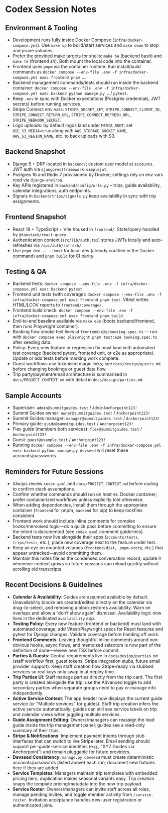 # Codex Session Notes

## Environment & Tooling
- Development runs fully inside Docker Compose (`infra/docker-compose.yml`). Use `make up` to build/start services and `make down` to stop and prune volumes.
- Prefer the provided make targets for shells: `make be` (backend bash) and `make fe` (frontend sh). Both mount the local code into the container.
- Frontend uses `pnpm` via the container runtime. Run install/build commands as `docker compose --env-file .env -f infra/docker-compose.yml exec frontend pnpm …`.
- Backend management commands/tests should run inside the backend container: `docker compose --env-file .env -f infra/docker-compose.yml exec backend python manage.py …` / `pytest`.
- Keep `.env` in sync with Docker expectations (Postgres credentials, JWT secrets) before running services.
- Stripe Connect env vars: `STRIPE_SECRET_KEY`, `STRIPE_CONNECT_CLIENT_ID`, `STRIPE_CONNECT_RETURN_URL`, `STRIPE_CONNECT_REFRESH_URL`, `STRIPE_WEBHOOK_SECRET`.
- Logo uploads: by default logos land under `MEDIA_ROOT`; set `USE_S3_MEDIA=true` along with `AWS_STORAGE_BUCKET_NAME`, `AWS_S3_REGION_NAME`, etc. to back uploads with S3.

## Backend Snapshot
- Django 5 + DRF located in `backend/`; custom user model at `accounts`. JWT auth via `djangorestframework-simplejwt`.
- Postgres 16 and Redis 7 provisioned by Docker; settings rely on env vars read via `django-environ`.
- Key APIs registered in `backend/config/urls.py` – trips, guide availability, calendar integrations, auth endpoints.
- Signals in `backend/trips/signals.py` keep availability in sync with trip assignments.

## Frontend Snapshot
- React 18 + TypeScript + Vite housed in `frontend/`. State/query handled by `@tanstack/react-query`.
- Authentication context (`src/lib/auth.tsx`) stores JWTs locally and auto-refreshes via `/api/auth/refresh/`.
- Use `pnpm dev -- --host` for local dev (already codified in the Docker command) and `pnpm build` for CI parity.

## Testing & QA
- Backend tests: `docker compose --env-file .env -f infra/docker-compose.yml exec backend pytest`.
- Frontend unit tests (with coverage): `docker compose --env-file .env -f infra/docker-compose.yml exec frontend pnpm test`. Vitest writes HTML/LCOV reports to `frontend/coverage/`.
- Frontend build check: `docker compose --env-file .env -f infra/docker-compose.yml exec frontend pnpm build`.
- End-to-end baseline available via `make e2e` (boots backend/frontend, then runs Playwright container).
- Booking flow smoke test lives at `frontend/e2e/booking.spec.ts` — run with `docker compose exec playwright pnpm test:e2e booking.spec.ts` after seeding data.
- Policy: Every new feature or regression fix must land with automated test coverage (backend pytest, frontend unit, or e2e as appropriate). Update or add tests before marking work complete.
- Guest workflows use tokenised magic links; see `docs/design/guests.md` before changing bookings or guest data flow.
- Trip party/payment/email architecture is summarised in `docs/PROJECT_CONTEXT.md` with detail in `docs/design/parties.md`.

## Sample Accounts
- Superuser: `admin@summitguides.test` / `AdminAnchorpoint123!`
- Summit Guides owner: `owner@summitguides.test` / `Anchorpoint123!`
- Summit Guides manager: `manager@summitguides.test` / `Anchorpoint123!`
- Primary guide: `guide@summitguides.test` / `Anchorpoint123!`
- Flex guide (members both services): `flex@summitguides.test` / `Anchorpoint123!`
- Guest: `guest@example.test` / `Anchorpoint123!`
- Running `docker compose --env-file .env -f infra/docker-compose.yml exec backend python manage.py devseed`
  will reset these accounts/passwords.

## Reminders for Future Sessions
- Always review `codex.yaml` and `docs/PROJECT_CONTEXT.md` before coding to confirm stack assumptions.
- Confirm whether commands should run on host vs. Docker container; prefer containerized workflows unless explicitly told otherwise.
- When adding dependencies, install them through the appropriate container (`frontend` for pnpm, `backend` for pip) to keep lockfiles consistent.
- Frontend work should include inline comments for complex hooks/memoised logic—do a quick pass before committing to ensure the intent is documented (see `codex.yaml` comment guidelines).
- Backend tests now live alongside their apps (`accounts/tests`, `trips/tests`, etc.); place new coverage next to the feature under test.
- Keep an eye on mounted volumes (`frontend/dist`, `.pnpm-store`, etc.) that appear untracked—avoid committing them.
- Maintain this notes file as the condensed conversation record; update it whenever context grows so future sessions can reload quickly without scrolling old transcripts.

## Recent Decisions & Guidelines
- **Calendar & Availability**: Guides are assumed available by default. Unavailability blocks are created/edited directly on the calendar via drag-to-select, and removing a block restores availability. Warn on overlaps and allow a “don’t show again” dismissal. Availability logic now lives in the dedicated `availability` app.
- **Testing Policy**: Every new feature (frontend or backend) must land with automated coverage; add Vitest/Playwright specs for React features and pytest for Django changes. Validate coverage before handing off work.
- **Frontend Comments**: Leaving thoughtful inline comments around non-obvious hooks, async flows, and memoized selectors is now part of the definition of done—review new TSX before commit.
- **Parties & Guests**: Central requirements live in `docs/design/parties.md` (staff workflow first, guest tokens, Stripe integration stubs, future email provider support). Keep staff creation flow Stripe-ready via stubbed services so real keys only swap in at deploy time.
- **Trip Parties UI**: Staff manage parties directly from the trip card. The first party is created alongside the trip; use the Advanced toggle to add secondary parties when separate groups need to pay or manage info independently.
- **Active Service Context**: The app header now displays the current guide service (or "Multiple services" for guides). Staff trip creation infers the active service automatically; guides can still see service labels on trip and calendar views when juggling multiple services.
- **Guide Assignment Editing**: Owners/managers can reassign the lead guide inside the trip management panel; guides see a read-only summary of their trips.
- **Stripe & Notifications**: Implement payment intents through stub interfaces that can switch to live Stripe later. Email sending should support per-guide-service identities (e.g., “XYZ Guides via Anchorpoint”) and remain pluggable for future providers.
- **Devseed Consistency**: `manage.py devseed` must create deterministic accounts/passwords (listed above) each run; document new fixtures here if they are added.
- **Service Templates**: Managers maintain trip templates with embedded pricing tiers; duplication makes seasonal variants easy. Trip creation snaps the template pricing/metadata into the new trip payload.
- **Service Roster**: Owners/managers can invite staff across all roles, manage pending invites, and toggle member activity from `/service-roster`. Invitation acceptance handles new-user registration or authenticated joins.
